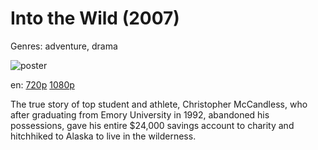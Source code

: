 # Into the Wild (2007)

Genres: adventure, drama

![poster](http://image.tmdb.org/t/p/w500/lHyYgaocXR6KcJLxVmxZDj115hH.jpg)

en:
  [720p](magnet:?xt=urn:btih:930E4CB6DF8AF8453851C18F0ECEAE1A9DE6A21C&tr=udp://glotorrents.pw:6969/announce&tr=udp://tracker.opentrackr.org:1337/announce&tr=udp://torrent.gresille.org:80/announce&tr=udp://tracker.openbittorrent.com:80&tr=udp://tracker.coppersurfer.tk:6969&tr=udp://tracker.leechers-paradise.org:6969&tr=udp://p4p.arenabg.ch:1337&tr=udp://tracker.internetwarriors.net:1337)
  [1080p](magnet:?xt=urn:btih:24B49F4DB8E7F17EE3BAF9C42CF4E30E574C8E97&tr=udp://glotorrents.pw:6969/announce&tr=udp://tracker.opentrackr.org:1337/announce&tr=udp://torrent.gresille.org:80/announce&tr=udp://tracker.openbittorrent.com:80&tr=udp://tracker.coppersurfer.tk:6969&tr=udp://tracker.leechers-paradise.org:6969&tr=udp://p4p.arenabg.ch:1337&tr=udp://tracker.internetwarriors.net:1337)
  


The true story of top student and athlete, Christopher McCandless, who after graduating from Emory University in 1992, abandoned his possessions, gave his entire $24,000 savings account to charity and hitchhiked to Alaska to live in the wilderness.